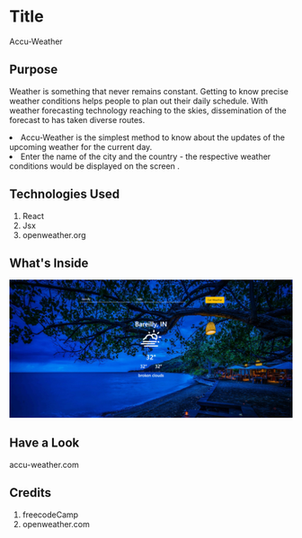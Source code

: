 # Title 

Accu-Weather

## Purpose 

Weather is something that never remains constant. Getting to know precise weather conditions helps people to plan out their daily schedule. With weather forecasting technology reaching to the skies, dissemination of the forecast to has taken diverse routes.

<li>Accu-Weather is the simplest method to know about the updates of the upcoming weather for the current day. </li> 
<li>Enter the name of the city and the country - the respective weather conditions would be displayed on the screen .</li>

## Technologies Used

  1. React
  2. Jsx
  3. openweather.org

## What's Inside 

<img src="./images/ss.png" />

## Have a Look 

<a src="https://prsi007.github.io/accu-weather">accu-weather.com</a>

## Credits 

  1. freecodeCamp
  2. openweather.com



